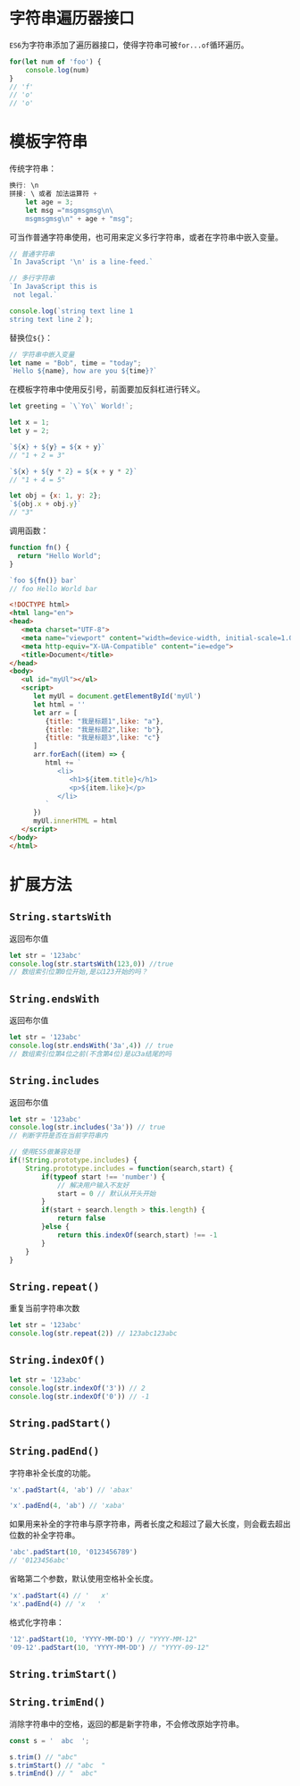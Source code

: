 # 字符串遍历器接口

`ES6`为字符串添加了遍历器接口，使得字符串可被`for...of`循环遍历。 

```js
for(let num of 'foo') {
    console.log(num)
}
// 'f'
// 'o'
// 'o'
```

# 模板字符串

传统字符串：

```js
换行: \n
拼接: \ 或者 加法运算符 +
    let age = 3;
    let msg ="msgmsgmsg\n\
    msgmsgmsg\n" + age + "msg";
```



可当作普通字符串使用，也可用来定义多行字符串，或者在字符串中嵌入变量。

```js
// 普通字符串
`In JavaScript '\n' is a line-feed.`
```

```js
// 多行字符串
`In JavaScript this is
 not legal.`

console.log(`string text line 1
string text line 2`);
```

替换位`${}`：

```js
// 字符串中嵌入变量
let name = "Bob", time = "today";
`Hello ${name}, how are you ${time}?`
```

在模板字符串中使用反引号，前面要加反斜杠进行转义。 

```js
let greeting = `\`Yo\` World!`;
```

```js
let x = 1;
let y = 2;

`${x} + ${y} = ${x + y}`
// "1 + 2 = 3"

`${x} + ${y * 2} = ${x + y * 2}`
// "1 + 4 = 5"

let obj = {x: 1, y: 2};
`${obj.x + obj.y}`
// "3"
```

调用函数：

```js
function fn() {
  return "Hello World";
}

`foo ${fn()} bar`
// foo Hello World bar
```

```html
<!DOCTYPE html>
<html lang="en">
<head>
   <meta charset="UTF-8">
   <meta name="viewport" content="width=device-width, initial-scale=1.0">
   <meta http-equiv="X-UA-Compatible" content="ie=edge">
   <title>Document</title>
</head>
<body>
   <ul id="myUl"></ul>
   <script>
      let myUl = document.getElementById('myUl')
      let html = ''
      let arr = [
         {title: "我是标题1",like: "a"},
         {title: "我是标题2",like: "b"},
         {title: "我是标题3",like: "c"}
      ]
      arr.forEach((item) => {
         html += `
            <li>
               <h1>${item.title}</h1>
               <p>${item.like}</p>
            </li>
         `
      })
      myUl.innerHTML = html
   </script>
</body>
</html>
```

# 扩展方法

## `String.startsWith`

返回布尔值

```js
let str = '123abc'
console.log(str.startsWith(123,0)) //true
// 数组索引位第0位开始,是以123开始的吗？
```



## `String.endsWith`

返回布尔值

```js
let str = '123abc'
console.log(str.endsWith('3a',4)) // true
// 数组索引位第4位之前(不含第4位)是以3a结尾的吗
```



## `String.includes`

返回布尔值

```js
let str = '123abc'
console.log(str.includes('3a')) // true
// 判断字符是否在当前字符串内
```

```js
// 使用ES5做兼容处理
if(!String.prototype.includes) {
    String.prototype.includes = function(search,start) {
        if(typeof start !== 'number') {
			// 解决用户输入不友好
           	start = 0 // 默认从开头开始
        }
        if(start + search.length > this.length) {
            return false
        }else {
            return this.indexOf(search,start) !== -1
        }
    }
}
```



## `String.repeat()`

重复当前字符串次数

```js
let str = '123abc'
console.log(str.repeat(2)) // 123abc123abc
```

## `String.indexOf()`

```js
let str = '123abc' 
console.log(str.indexOf('3')) // 2
console.log(str.indexOf('0')) // -1
```

## `String.padStart()`

## `String.padEnd()`

字符串补全长度的功能。 

```js
'x'.padStart(4, 'ab') // 'abax'
```

```js
'x'.padEnd(4, 'ab') // 'xaba'
```

如果用来补全的字符串与原字符串，两者长度之和超过了最大长度，则会截去超出位数的补全字符串。 

```js
'abc'.padStart(10, '0123456789')
// '0123456abc'
```

省略第二个参数，默认使用空格补全长度。 

```js
'x'.padStart(4) // '   x'
'x'.padEnd(4) // 'x   '
```

格式化字符串：

```js
'12'.padStart(10, 'YYYY-MM-DD') // "YYYY-MM-12"
'09-12'.padStart(10, 'YYYY-MM-DD') // "YYYY-09-12"
```

## `String.trimStart()`

## `String.trimEnd()`

消除字符串中的空格，返回的都是新字符串，不会修改原始字符串。 

```js
const s = '  abc  ';

s.trim() // "abc"
s.trimStart() // "abc  "
s.trimEnd() // "  abc"
```

